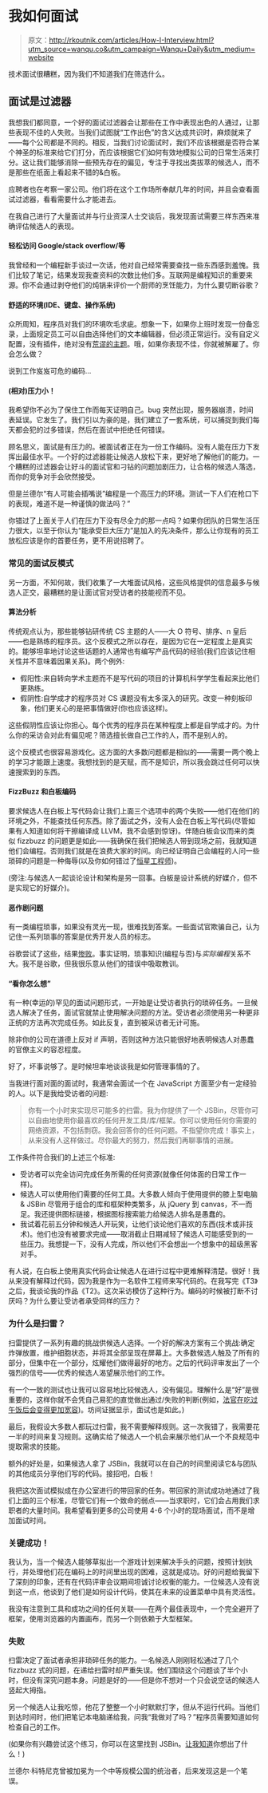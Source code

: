 # 我如何面试

> 原文：<http://rkoutnik.com/articles/How-I-Interview.html?utm_source=wanqu.co&utm_campaign=Wanqu+Daily&utm_medium=website>

技术面试很糟糕，因为我们不知道我们在筛选什么。

## 面试是过滤器

我想我们都同意，一个好的面试过滤器会让那些在工作中表现出色的人通过，让那些表现不佳的人失败。当我们试图就“工作出色”的含义达成共识时，麻烦就来了——每个公司都是不同的。相反，当我们讨论面试时，我们不应该根据是否符合某个神圣的标准来给它们打分，而应该根据它们如何有效地模拟公司的日常生活来打分。这让我们能够消除一些预先存在的偏见，专注于寻找出类拔萃的候选人，而不是那些在纸面上看起来不错的&白板。

应聘者也在考察一家公司。他们将在这个工作场所奉献几年的时间，并且会查看面试过滤器，看看需要什么才能进去。

在我自己进行了大量面试并与行业资深人士交谈后，我发现面试需要三样东西来准确评估候选人的表现。

#### 轻松访问 Google/stack overflow/等

我曾经和一个编程新手谈过一次话，他对自己经常需要查找一些东西感到羞愧。我们比较了笔记，结果发现我查资料的次数比他们多。互联网是编程知识的重要来源。你不会通过剥夺他们的炖锅来评价一个厨师的烹饪能力，为什么要切断谷歌？

#### 舒适的环境(IDE、键盘、操作系统)

众所周知，程序员对我们的环境吹毛求疵。想象一下，如果你上班时发现一份备忘录，上面规定员工可以自由选择他们的文本编辑器，但必须正常运行。没有自定义配置，没有插件，绝对没有[荒谬的主题](https://github.com/SomeKittens/ST-Hot-Dog-Stand)。哦，如果你表现不佳，你就被解雇了。你会怎么做？

说到工作岌岌可危的编码…

#### (相对)压力小！

我希望你不必为了保住工作而每天证明自己。bug 突然出现，服务器崩溃，时间表延误。它发生了。我们引以为豪的是，我们建立了一套系统，可以捕捉到我们每天都会犯的过多错误，然后在面试中拒绝任何错误。

顾名思义，面试是有压力的。被面试者正在为一份工作编码。没有人能在压力下发挥出最佳水平。一个好的过滤器能让候选人放松下来，更好地了解他们的能力。一个糟糕的过滤器会让好斗的面试官和刁钻的问题加剧压力，让合格的候选人落选，而你的竞争对手会欣然接受。

但是兰德尔“有人可能会插嘴说”编程是一个高压力的环境。测试一下人们在枪口下的表现，难道不是一种谨慎的做法吗？”

你错过了上面关于人们在压力下没有尽全力的那一点吗？如果你团队的日常生活压力很大，以至于你认为“能承受巨大压力”是加入的先决条件，那么让你现有的员工放松应该是你的首要任务，更不用说招聘了。

### 常见的面试反模式

另一方面，不知何故，我们收集了一大堆面试风格，这些风格提供的信息最多与候选人正交，最糟糕的是让面试官对受访者的技能视而不见。

#### 算法分析

传统观点认为，那些能够钻研传统 CS 主题的人——大 O 符号、排序、n 皇后——也是熟练的程序员。这个反模式之所以存在，是因为它在一定程度上是真实的。能够坦率地讨论这些话题的人通常也有编写产品代码的经验(我们应该记住相关性并不意味着因果关系)。两个例外:

*   假阳性:来自转向学术主题而不是写代码的项目的计算机科学学生看起来比他们更熟练。
*   假阴性:自学成才的程序员对 CS 课题没有太多深入的研究。改变一种刻板印象，他们更关心的是把事情做好(你也应该这样)。

这些假阴性应该让你担心。每个优秀的程序员在某种程度上都是自学成才的。为什么你的采访会对此有偏见呢？筛选擅长做自己工作的人，而不是别人的。

这个反模式也很容易游戏化。这方面的大多数问题都是相似的——需要一两个晚上的学习才能跟上速度。我想找到的是天赋，而不是知识，所以我会跳过任何可以快速搜索到的东西。

#### FizzBuzz 和白板编码

要求候选人在白板上写代码会让我们上面三个选项中的两个失败——他们在他们的环境之外，不能查找任何东西。除了面试之外，没有人会在白板上写代码(尽管如果有人知道如何将干擦编译成 LLVM，我不会感到惊讶)。伴随白板会议而来的类似 fizzbuzz 的问题更是如此——我确保在我们把候选人带到现场之前，我就知道他们会编程。否则我们就是在浪费大家的时间。向已经证明自己会编程的人问一些琐碎的问题是一种侮辱(以及你如何错过了[恒星工程师](https://twitter.com/mxcl/status/608682016205344768))。

(旁注:与候选人一起谈论设计和架构是另一回事。白板是设计系统的好媒介，但不是实现它的好媒介)。

#### 恶作剧问题

有一类编程琐事，如果没有灵光一现，很难找到答案。一些面试官欺骗自己，认为记住一系列琐事的答案是优秀开发人员的标志。

谷歌尝试了这些，结果[惨败](http://www.deathandtaxesmag.com/200732/google-admits-its-famous-job-interview-questions-were-a-complete-waste-of-time/)。事实证明，琐事知识(编程与否)与*实际编程*关系不大。我不是谷歌，但我很乐意从他们的错误中吸取教训。

#### “看你怎么想”

有一种(幸运的)罕见的面试问题形式，一开始是让受访者执行的琐碎任务。一旦候选人解决了任务，面试官就禁止使用解决问题的方法。受访者必须使用另一种更非正统的方法再次完成任务。如此反复，直到被采访者无计可施。

除非你的公司在道德上反对 if 声明，否则这种方法只能很好地表明候选人对愚蠢的官僚主义的容忍程度。

好了，坏事说够了。是时候坦率地谈谈我是如何管理事情的了。

当我进行面对面的面试时，我通常会面试一个在 JavaScript 方面至少有一定经验的人。以下是我给受访者的问题:

> 你有一个小时来实现尽可能多的扫雷。我为你提供了一个 JSBin，尽管你可以自由地使用你最喜欢的任何开发工具/库/框架。你可以使用任何你需要的网络资源，不包括剽窃。我会回答你的任何问题。不指望你完成！事实上，从来没有人这样做过。尽你最大的努力，然后我们再聊事情的进展。

工作条件符合我们的上述三个标准:

*   受访者可以完全访问完成任务所需的任何资源(就像任何体面的日常工作一样)。
*   候选人可以使用他们需要的任何工具。大多数人倾向于使用提供的膝上型电脑& JSBin 尽管用于组合的库和框架种类繁多，从 jQuery 到 canvas，不一而足。我还提供图标链接，根据图标搜索能力给候选人排名是愚蠢的。
*   我试着花前五分钟和候选人开玩笑，让他们谈论他们喜欢的东西(技术或非技术)。他们也没有被要求完成——取消截止日期减轻了候选人可能感受到的一些压力。我想提一下，没有人完成，所以他们不会想出一个想象中的超级黑客对手。

有人说，在白板上使用真实代码会让候选人在进行过程中更难解释清楚。很好！我从来没有解释过代码，因为我是作为一名软件工程师来写代码的。在我写完《T3》之后，我谈论我的作品《T2》。这次采访模仿了这种行为。编码的时候被打断不讨厌吗？为什么要让受访者承受同样的压力？

### 为什么是扫雷？

扫雷提供了一系列有趣的挑战供候选人选择。一个好的解决方案有三个挑战:确定炸弹放置，维护细胞状态，并将其全部呈现在屏幕上。大多数候选人触及了所有的部分，但集中在一个部分，炫耀他们做得最好的地方。之后的代码评审发出了一个强烈的信号——优秀的候选人渴望展示他们的工作。

有一个一致的测试也让我可以容易地比较候选人，没有偏见。理解什么是“好”是很重要的，这样你就不会凭自己易犯的直觉做出通过/失败的判断(例如，[法官在吃过午饭后会变得更加宽容](http://blogs.discovermagazine.com/notrocketscience/2011/04/11/justice-is-served-but-more-so-after-lunch-how-food-breaks-sway-the-decisions-of-judges/))。坊间证据显示，面试也是如此。)

最后，我假设大多数人都玩过扫雷，我不需要解释规则。这一次我错了，我需要花一半的时间来复习规则。这确实给了候选人一个机会来展示他们从一个不良规范中提取需求的技能。

额外的好处是，如果候选人拿了 JSBin，我就可以在自己的时间里阅读它&与团队的其他成员分享他们写的代码。接招吧，白板！

我把这次面试模拟成在办公室进行的带回家的任务。带回家的测试成功地通过了我们上面的三个标准，尽管它们有一个致命的弱点——当求职时，它们会占用我们求职者的大量时间。我希望看到更多的公司使用 4-6 个小时的现场面试，而不是增加面试时间。

### 关键成功！

我认为，当一个候选人能够草拟出一个游戏计划来解决手头的问题，按照计划执行，并处理他们花在编码上的时间里出现的困难，这就是成功。好的问题给我留下了深刻的印象，还有在代码评审会议期间坦诚讨论权衡的能力。一位候选人没有说到这一点，他谈到了他们是如何设计代码，使其在未来的设置菜单中具有灵活性。

我没有注意到工具和成功之间的任何关联——在两个最佳表现中，一个完全避开了框架，使用浏览器的内置画布，而另一个则依赖于大型框架。

### 失败

扫雷决定了面试者承担非琐碎任务的能力。一名候选人刚刚轻松通过了几个 fizzbuzz 式的问题，在递给扫雷时却严重失误。他们围绕这个问题谈了半个小时，但没有深究问题本身。问题是好的——但是你不想对一个只会说空话的候选人竖起大拇指。

另一个候选人让我吃惊，他花了整整一个小时默默打字，但从不运行代码。当他们到达时间时，他们把笔记本电脑递给我，问我“我做对了吗？”程序员需要知道如何检查自己的工作。

(如果你有兴趣尝试这个练习，你可以在这里找到 JSBin。[让我知道](https://rkoutnik.com/contact)你想出了什么！)

兰德尔·科特尼克曾被加冕为一个中等规模公国的统治者，后来发现这是一个笔误。